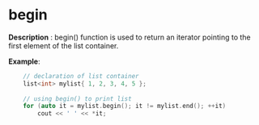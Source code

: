 # begin

**Description** : begin() function is used to return an iterator pointing to the first element of the list container.

**Example**:
```cpp
    // declaration of list container 
    list<int> mylist{ 1, 2, 3, 4, 5 }; 
  
    // using begin() to print list 
    for (auto it = mylist.begin(); it != mylist.end(); ++it) 
        cout << ' ' << *it; 

```
